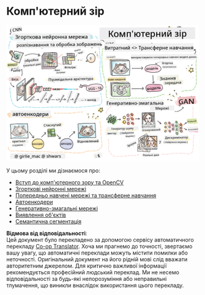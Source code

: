 <!--
CO_OP_TRANSLATOR_METADATA:
{
  "original_hash": "58a52f000089c1d8906a4daa4ab1169b",
  "translation_date": "2025-08-25T22:28:24+00:00",
  "source_file": "lessons/4-ComputerVision/README.md",
  "language_code": "uk"
}
-->
# Комп'ютерний зір

![Резюме матеріалів про комп'ютерний зір у вигляді малюнка](../../../../translated_images/ai-computervision.6506ebebac3fbf76cdb78989d7d3dfea87e88285c0feaade53aa7804a22b248f.uk.png)

У цьому розділі ми дізнаємося про:

* [Вступ до комп'ютерного зору та OpenCV](06-IntroCV/README.md)
* [Згорткові нейронні мережі](07-ConvNets/README.md)
* [Попередньо навчені мережі та трансферне навчання](08-TransferLearning/README.md) 
* [Автоенкодери](09-Autoencoders/README.md)
* [Генеративно-змагальні мережі](10-GANs/README.md)
* [Виявлення об'єктів](11-ObjectDetection/README.md)
* [Семантична сегментація](12-Segmentation/README.md)

**Відмова від відповідальності**:  
Цей документ було перекладено за допомогою сервісу автоматичного перекладу [Co-op Translator](https://github.com/Azure/co-op-translator). Хоча ми прагнемо до точності, звертаємо вашу увагу, що автоматичні переклади можуть містити помилки або неточності. Оригінальний документ на його рідній мові слід вважати авторитетним джерелом. Для критично важливої інформації рекомендується професійний людський переклад. Ми не несемо відповідальності за будь-які непорозуміння або неправильні тлумачення, що виникли внаслідок використання цього перекладу.